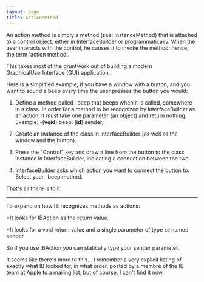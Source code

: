 ```yaml
---
layout: page
title: ActionMethod
---
```




An action method is simply a method (see: InstanceMethod) that is attached to a control object, either in InterfaceBuilder or programmatically. When the user interacts with the control, he causes it to invoke the method; hence, the term 'action method'.

This takes most of the gruntwork out of building a modern GraphicalUserInterface (GUI) application.

Here is a simplified example; if you have a window with a button, and you want to sound a beep every time the user presses the button you would:

1. Define a method called -beep that beeps when it is called, somewhere in a class. In order for a method to be recognized by InterfaceBuilder as an action, it must take one parameter (an object) and return nothing.
Example: -(**void**) beep: (**id**) sender;

2. Create an instance of the class in InterfaceBuilder (as well as the window and the button).

3. Press the "Control" key and draw a line from the button to the class instance in InterfaceBuilder, indicating a connection between the two.

4. InterfaceBuilder asks which action you want to connect the button to.  Select your -beep method.


That's all there is to it. 

----

To expand on how IB recognizes methods as actions:



*It looks for     IBAction as the return value.

*It looks for a     void return value and a single parameter of type `id` named sender



So if you use     IBAction you can statically type your sender parameter.

It seems like there's more to this... I remember a very explicit listing of exactly what IB looked for, in what order, posted by a membre of the IB team at Apple to a mailing list, but of course, I can't find it now.

